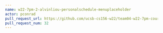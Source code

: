 ```yaml
---
name: w22-7pm-2-alvinliou-personalschedule-menuplaceholder
actor: pconrad
pull_request_url: https://github.com/ucsb-cs156-w22/team04-w22-7pm-courses/pull/32
pull_request_num: 32
---
```

